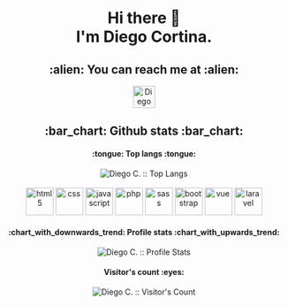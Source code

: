 <h1 align="center"> Hi there 👋<br> I'm Diego Cortina.</h2>

<h2 align="center">:alien: You can reach me at :alien:</h2>

<p align="center">
  <a href="https://www.linkedin.com/in/diego-cortina" target="_blank">
    <img src="https://cdn.jsdelivr.net/gh/devicons/devicon/icons/linkedin/linkedin-original.svg" alt="Diego Cortina's LinkedIn Profile" width="40"/>
  </a>
</p>

<h2 align="center">:bar_chart: Github stats :bar_chart:</h2>

<h4 align="center">:tongue: Top langs :tongue:</h4>

<p align="center"><img src="https://github-readme-stats.vercel.app/api/top-langs/?username=cortina17&langs_count=9&theme=shades-of-purple&layout=compact" alt="Diego C. :: Top Langs" />
  <br>
  <br>
  <img src="https://cdn.jsdelivr.net/gh/devicons/devicon/icons/html5/html5-original-wordmark.svg" alt="html5" width="50"/>
  <img src="https://cdn.jsdelivr.net/gh/devicons/devicon/icons/css3/css3-original-wordmark.svg" alt="css" width="50"/>
  <img src="https://cdn.jsdelivr.net/gh/devicons/devicon/icons/javascript/javascript-original.svg" alt="javascript"width="50"/>
  <img src="https://cdn.jsdelivr.net/gh/devicons/devicon/icons/php/php-original.svg" alt="php" width="50"/>
  <img src="https://cdn.jsdelivr.net/gh/devicons/devicon/icons/sass/sass-original.svg" alt="sass" width="50"/>
  <img src="https://cdn.jsdelivr.net/gh/devicons/devicon/icons/bootstrap/bootstrap-plain-wordmark.svg" alt="bootstrap" width="50"/>
  <img src="https://cdn.jsdelivr.net/gh/devicons/devicon/icons/vuejs/vuejs-original-wordmark.svg" alt="vue" width="50"/>
  <img src="https://cdn.jsdelivr.net/gh/devicons/devicon/icons/laravel/laravel-plain-wordmark.svg" alt="laravel" width="50"/>
  
</p>
<h4 align="center">:chart_with_downwards_trend: Profile stats :chart_with_upwards_trend:</h4> 

<p align="center"><img src="https://github-readme-stats.vercel.app/api?username=cortina17&show_icons=true&theme=shades-of-purple" alt="Diego C. :: Profile Stats" /></p>

<h4 align="center">Visitor's count :eyes:</h4>

<p align="center"><img src="https://profile-counter.glitch.me/{cortina17}/count.svg" alt="Diego C. :: Visitor's Count" /></p>
